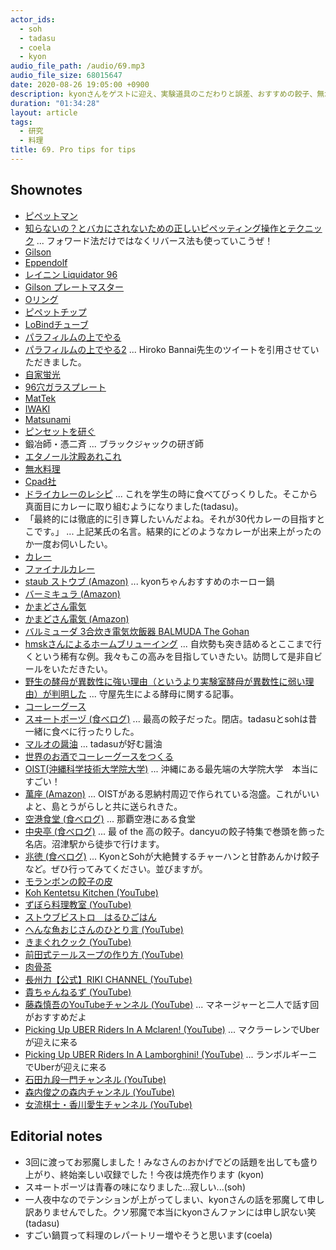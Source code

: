 ```yaml
---
actor_ids:
  - soh
  - tadasu
  - coela
  - kyon
audio_file_path: /audio/69.mp3
audio_file_size: 68015647
date: 2020-08-26 19:05:00 +0900
description: kyonさんをゲストに迎え、実験道具のこだわりと誤差、おすすめの餃子、無水料理や料理の楽しみなどについて話しました。
duration: "01:34:28"
layout: article
tags:
  - 研究
  - 料理
title: 69. Pro tips for tips
---
```


## Shownotes
- [ピペットマン](https://www.technosaurus.co.jp/categories/view/86)
- [知らないの？とバカにされないための正しいピペッティング操作とテクニック](https://www.thermofisher.com/blog/learning-at-the-bench/pipetting-guide2/) ... フォワード法だけではなくリバース法も使っていこうぜ！
- [Gilson](https://www.gilson.com/default/shop-products/pipettes/pipettes-overview.html)
- [Eppendolf](https://www.eppendorf.com/US-en/)
- [レイニン Liquidator 96](https://www.mt.com/jp/ja/home/products/pipettes/high-throughput-platforms/liquidator-96-pipetting.html)
- [Gilson プレートマスター](https://www.technosaurus.co.jp/categories/view/736)
- [Oリング](https://ja.wikipedia.org/wiki/O%E3%83%AA%E3%83%B3%E3%82%B0)
- [ピペットチップ](https://axel.as-1.co.jp/asone/s/A0070200/)
- [LoBindチューブ](https://online-shop.eppendorf.jp/JP-ja/Laboratory-Consumables-44512/Tubes-44515/Protein-LoBind-Tubes-PF-56251.html)
- [パラフィルムの上でやる](https://twitter.com/researchat_fm/status/1246939090395824129)
- [パラフィルムの上でやる2](https://twitter.com/hiroko_bannai/status/1246997750073290754) ... Hiroko Bannai先生のツイートを引用させていただきました。
- [自家蛍光](http://pdbu-support.bio-rad.co.jp/fcguide/0502.html)
- [96穴ガラスプレート](https://www.nikkei-pro.co.jp/news/detail/glass_micro_plate_001.htm)
- [MatTek](https://www.mattek.com/products/glass-bottom-dishes/)
- [IWAKI](http://iwaki.atgc.co.jp/div/catalog159/ga3186/a5/p1.html)
- [Matsunami](https://www.matsunami-usa.com/product/glass-bottom-dishes/)
- [ピンセットを研ぐ](https://togetter.com/li/932499)
- 鍛冶師・憑二斉 ... ブラックジャックの研ぎ師
- [エタノール沈殿あれこれ](https://www.sbj.or.jp/wp-content/uploads/file/sbj/8905/8905_yomoyama-1.pdf)
- [無水料理](https://kinarino.jp/cat4-%E3%82%B0%E3%83%AB%E3%83%A1/36935-%E3%80%8E%E7%84%A1%E6%B0%B4%E8%AA%BF%E7%90%86%E3%80%8F%E3%81%AE%E3%81%84%E3%81%84%E3%81%A8%E3%81%93%E3%82%8D%E3%81%A3%E3%81%A6%EF%BC%9F%E3%80%8C%E3%81%8A%E3%81%84%E3%81%97%E3%81%84%E3%83%AC%E3%82%B7%E3%83%94%E3%80%8D%E3%81%A8%E3%80%8C%E3%81%8A%E3%81%99%E3%81%99%E3%82%81%E3%81%AE%E7%84%A1%E6%B0%B4%E9%8D%8B%E3%80%8D%E3%82%92%E3%81%94%E7%B4%B9%E4%BB%8B)
- [Cpad社](https://cookpad.com/)
- [ドライカレーのレシピ](http://katsuma.hatenablog.com/entry/2012/03/05/195824) ... これを学生の時に食べてびっくりした。そこから真面目にカレーに取り組むようになりました(tadasu)。
- 「最終的には徹底的に引き算したいんだよね。それが30代カレーの目指すとこです。」 ... 上記某氏の名言。結果的にどのようなカレーが出来上がったのか一度お伺いしたい。
- [カレー](http://web.archive.org/web/20100328012844/http://oixi.jp/happy/archive/11)
- [ファイナルカレー](https://cakes.mu/series/3733)
- [staub ストウブ (Amazon)](https://www.amazon.co.jp/dp/B000BPLCPG/?tag=researchatf04-22) ... kyonちゃんおすすめのホーロー鍋
- [バーミキュラ (Amazon)](https://www.amazon.co.jp/dp/B011B8HL8I/?tag=researchatf04-22)
- [かまどさん電気](https://www.siroca.co.jp/kamadosandenki/)
- [かまどさん電気 (Amazon)](https://www.amazon.co.jp/dp/B07B3JSM46/?tag=researchatf04-22)
- [バルミューダ 3合炊き電気炊飯器 BALMUDA The Gohan](https://www.amazon.co.jp/dp/B01NBX0HC7?tag=researchatf04-22/)
- [hmskさんによるホームブリューイング](https://twitter.com/i/events/1274210423047258112) ... 自炊勢も突き詰めるとここまで行くという稀有な例。我々もこの高みを目指していきたい。訪問して是非自ビールをいただきたい。
- [野生の酵母が異数性に強い理由（というより実験室酵母が異数性に弱い理由）が判明した](https://tenure5.vbl.okayama-u.ac.jp/HM_blog/?p=3932) ... 守屋先生による酵母に関する記事。
- [コーレーグース](https://ja.wikipedia.org/wiki/%E3%82%B3%E3%83%BC%E3%83%AC%E3%83%BC%E3%82%B0%E3%82%B9)
- [スヰートポーヅ (食べログ)](https://tabelog.com/tokyo/A1310/A131003/13000637/) ... 最高の餃子だった。閉店。tadasuとsohは昔一緒に食べに行ったりした。
- [マルオの醤油](https://www.amazon.co.jp/dp/B00BF59JFQ/?tag=researchatf04-22/) ... tadasuが好む醤油
- [世界のお酒でコーレーグースをつくる](https://www.dee-okinawa.com/topics/2010/12/ko-re-gusu.html)
- [OIST(沖縄科学技術大学院大学)](https://www.oist.jp/) ...  沖縄にある最先端の大学院大学　本当にすごい！
- [萬座 (Amazon)](https://www.amazon.co.jp/dp/B0053BG9ZQ/?tag=researchatf04-22/) ... OISTがある恩納村周辺で作られている泡盛。これがいいよと、島とうがらしと共に送られきた。
- [空港食堂 (食べログ)](https://tabelog.com/okinawa/A4701/A470103/47000364/) ... 那覇空港にある食堂
- [中央亭 (食べログ)](https://tabelog.com/shizuoka/A2205/A220501/22003420/) ... 最 of the 高の餃子。dancyuの餃子特集で巻頭を飾った名店。沼津駅から徒歩で行けます。
- [兆徳 (食べログ)](https://tabelog.com/tokyo/A1323/A132301/13051394/) ... KyonとSohが大絶賛するチャーハンと甘酢あんかけ餃子など。ぜひ行ってみてください。並びますが。
- [モランボンの餃子の皮](http://www.moranbong.co.jp/product/t_chinese/)
- [Koh Kentetsu Kitchen (YouTube)](https://www.youtube.com/channel/UC3p5OTQsMEnmZktWUkw_Y0A)
- [ずぼら料理教室 (YouTube)](https://www.youtube.com/channel/UCmB6D1avvT8ZziWqvnyMxEQ)
- [ストウブビストロ　はるひごはん](http://haruhigohan.com/)
- [へんな魚おじさんのひとり言 (YouTube)](https://www.youtube.com/channel/UCVGyr3a4vK39eQVxWoq70fg)
- [きまぐれクック (YouTube)](https://www.youtube.com/channel/UCaak9sggUeIBPOd8iK_BXcQ)
- [前田式テールスープの作り方 (YouTube)](https://www.youtube.com/watch?v=p0f8BVqhAJs)
- [肉骨茶](https://ja.wikipedia.org/wiki/%E8%82%89%E9%AA%A8%E8%8C%B6)
- [長州力【公式】RIKI CHANNEL (YouTube)](https://www.youtube.com/channel/UCcjEXmMRb28ehKVy6viJLNA)
- [貴ちゃんねるず (YouTube)](https://www.youtube.com/channel/UCbXUEjBdbrn4BEbLSKJuSpw)
- [藤森慎吾のYouTubeチャンネル (YouTube)](https://www.youtube.com/channel/UC25Ah0_XF2lOUwWV9VSfl2g) ... マネージャーと二人で話す回がおすすめだよ
- [Picking Up UBER Riders In A Mclaren! (YouTube)](https://www.youtube.com/watch?v=6pdFJKZZT7M) ... マクラーレンでUberが迎えに来る
- [Picking Up UBER Riders In A Lamborghini! (YouTube)](https://www.youtube.com/watch?v=sOpRXbwFry4) ... ランボルギーニでUberが迎えに来る
- [石田九段一門チャンネル (YouTube)](https://www.youtube.com/channel/UCMNpR4Sv4ZudD3tBjDUUiQQ)
- [森内俊之の森内チャンネル (YouTube)](https://www.youtube.com/channel/UCAwDrM75UAddwluabae4A6g)
- [女流棋士・香川愛生チャンネル (YouTube)](https://www.youtube.com/channel/UCDsB5oS-K8To0NAz4iWVNKQ)

## Editorial notes
- 3回に渡ってお邪魔しました！みなさんのおかげでどの話題を出しても盛り上がり、終始楽しい収録でした！今夜は焼売作ります (kyon)
- スヰートポーヅは青春の味になりました...寂しい...(soh)
- 一人夜中なのでテンションが上がってしまい、kyonさんの話を邪魔して申し訳ありませんでした。クソ邪魔で本当にkyonさんファンには申し訳ない笑 (tadasu)
- すごい鍋買って料理のレパートリー増やそうと思います(coela)

